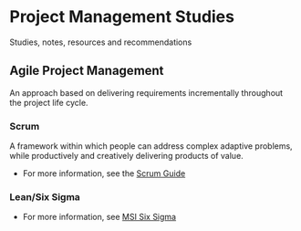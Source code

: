 # Project Management Studies
Studies, notes, resources and recommendations
## Agile Project Management
An approach based on delivering requirements incrementally throughout the project life cycle.  
### Scrum
A framework within which people can address complex adaptive problems, while productively and creatively delivering products of value.
* For more information, see the [Scrum Guide](https://www.scrumguides.org/scrum-guide.html)
### Lean/Six Sigma
* For more information, see [MSI Six Sigma](https://www.msicertified.com/what-is-six-sigma.html)

